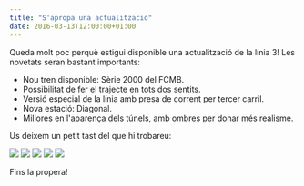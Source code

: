 ```yaml
---
title: "S'apropa una actualització"
date: 2016-03-13T12:00:00+01:00
---
```

Queda molt poc perquè estigui disponible una actualització de la línia 3! Les novetats seran bastant importants:

* Nou tren disponible: Sèrie 2000 del FCMB.
* Possibilitat de fer el trajecte en tots dos sentits.
* Versió especial de la línia amb presa de corrent per tercer carril.
* Nova estació: Diagonal.
* Millores en l'aparença dels túnels, amb ombres per donar més realisme.

Us deixem un petit tast del que hi trobareu:

<img src="/images/noticies/20160313/1.png">

<img src="/images/noticies/20160313/2.png">

<img src="/images/noticies/20160313/3.png">

<img src="/images/noticies/20160313/4.png">

<img src="/images/noticies/20160313/5.png">

Fins la propera!
